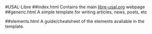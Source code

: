 #USAL-Libre
##index.html
Contains the main [libre-usal.org](https://libre-usal.org/) webpage
##generic.html
A simple template for writing articles, news, posts, etc

##elements.html
A guide/cheatsheet of the elements avaliable in the template.
